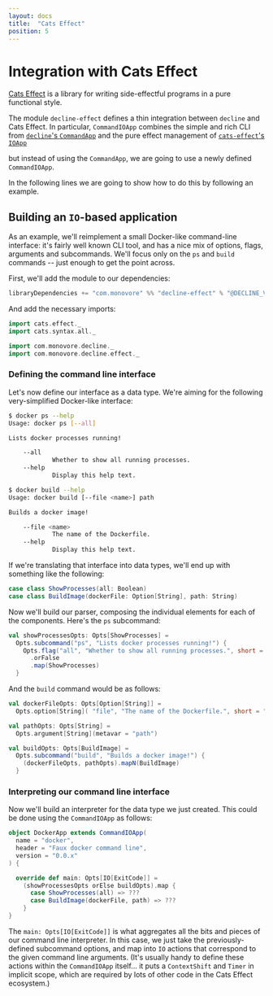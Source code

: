 ```yaml
---
layout: docs
title:  "Cats Effect"
position: 5
---
```


# Integration with Cats Effect

[Cats Effect](https://typelevel.org/cats-effect/) is a library 
for writing side-effectful programs in a pure functional style.

The module `decline-effect` defines a thin integration between `decline` and Cats Effect.
In particular, `CommandIOApp` combines
the simple and rich CLI from [`decline`'s `CommandApp`](./usage.html#defining-an-application)
and the pure effect management of [`cats-effect`'s `IOApp`](https://typelevel.org/cats-effect/datatypes/ioapp.html)

but instead of using the `CommandApp`, we are going to use a newly defined `CommandIOApp`.

In the following lines we are going to show how to do this by following an example.

## Building an `IO`-based application

As an example, we'll reimplement a small Docker-like command-line interface:
it's fairly well known CLI tool, and has a nice mix of options, flags, arguments and subcommands.
We'll focus only on the `ps` and `build` commands -- just enough to get the point across.

First, we'll add the module to our dependencies:

```scala
libraryDependencies += "com.monovore" %% "decline-effect" % "@DECLINE_VERSION@"
```

And add the necessary imports:

```scala mdoc:to-string
import cats.effect._
import cats.syntax.all._

import com.monovore.decline._
import com.monovore.decline.effect._
```

### Defining the command line interface

Let's now define our interface as a data type.
We're aiming for the following very-simplified Docker-like interface:

```bash
$ docker ps --help
Usage: docker ps [--all]

Lists docker processes running!

    --all
            Whether to show all running processes.
    --help
            Display this help text.
```

```bash
$ docker build --help
Usage: docker build [--file <name>] path

Builds a docker image!

    --file <name>
            The name of the Dockerfile.
    --help
            Display this help text.
```

If we're translating that interface into data types, we'll end up with something like the following:

```scala mdoc:to-string
case class ShowProcesses(all: Boolean)
case class BuildImage(dockerFile: Option[String], path: String)
```

Now we'll build our parser, composing the individual elements for each of the components.
Here's the `ps` subcommand:

```scala mdoc:to-string
val showProcessesOpts: Opts[ShowProcesses] =
  Opts.subcommand("ps", "Lists docker processes running!") {
    Opts.flag("all", "Whether to show all running processes.", short = "a")
      .orFalse
      .map(ShowProcesses)
  }
```

And the `build` command would be as follows:

```scala mdoc:to-string
val dockerFileOpts: Opts[Option[String]] =
  Opts.option[String]( "file", "The name of the Dockerfile.", short = "f" ).orNone

val pathOpts: Opts[String] =
  Opts.argument[String](metavar = "path")

val buildOpts: Opts[BuildImage] =
  Opts.subcommand("build", "Builds a docker image!") {
    (dockerFileOpts, pathOpts).mapN(BuildImage)
  }
```

### Interpreting our command line interface

Now we'll build an interpreter for the data type we just created.
This could be done using the `CommandIOApp` as follows:

```scala mdoc:to-string
object DockerApp extends CommandIOApp(
  name = "docker",
  header = "Faux docker command line",
  version = "0.0.x"
) {

  override def main: Opts[IO[ExitCode]] =
    (showProcessesOpts orElse buildOpts).map {
      case ShowProcesses(all) => ???
      case BuildImage(dockerFile, path) => ???
    }
}
```

The `main: Opts[IO[ExitCode]]` is what aggregates all the bits and pieces of our command line interpreter.
In this case, we just take the previously-defined subcommand options,
and map into `IO` actions that correspond to the given command line arguments.
(It's usually handy to define these actions within the `CommandIOApp` itself...
it puts a `ContextShift` and `Timer` in implicit scope,
which are required by lots of other code in the Cats Effect ecosystem.)